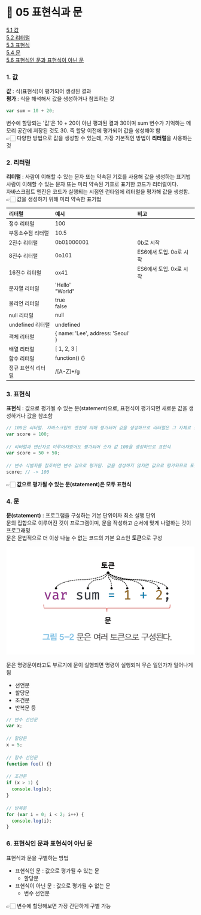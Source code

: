 # 🎯 05 표현식과 문

[5.1 값](#1-값)  
[5.2 리터럴](#2-리터럴)  
[5.3 표현식](#3-표현식)  
[5.4 문](#4-문)  
[5.6 표현식인 문과 표현식이 아닌 문](#6-표현식인-문과-표현식이-아닌-문)

### 1. 값

**값** : 식(표현식)이 평가되어 생성된 결과  
**평가** : 식을 해석해서 값을 생성하거나 참조하는 것

```javascript
var sum = 10 + 20;
```

변수에 할당되는 '값'은 10 + 20이 아닌 평과된 결과 30이며 sum 변수가 기억하는 메모리 공간에 저장된 것도 30. 즉 할당 이전에 평가되어 값을 생성해야 함  
👉🏻 다양한 방법으로 값을 생성할 수 있는데, 가장 기본적인 방법이 **리터럴**을 사용하는 것

### 2. 리터럴

**리터럴** : 사람이 이해할 수 있는 문자 또는 약속된 기호를 사용해 값을 생성하는 표기법  
사람이 이해할 수 있는 문자 또는 미리 약속된 기호로 표기한 코드가 리터럴이다.  
자바스크립트 엔진은 코드가 실행되는 시점인 런타임에 리터럴을 평가해 값을 생성함.  
👉🏻 값을 생성하기 위해 미리 약속한 표기법

| 리터럴             | 예시                              | 비고                    |
| :----------------- | :-------------------------------- | :---------------------- |
| 정수 리터럴        | 100                               |                         |
| 부동소수점 리터럴  | 10.5                              |                         |
| 2진수 리터럴       | 0b01000001                        | 0b로 시작               |
| 8진수 리터럴       | 0o101                             | ES6에서 도입. 0o로 시작 |
| 16진수 리터럴      | ox41                              | ES6에서 도입. 0x로 시작 |
| 문자열 리터럴      | 'Hello'<br>"World"                |                         |
| 불리언 리터럴      | true<br>false                     |                         |
| null 리터럴        | null                              |                         |
| undefined 리터럴   | undefined                         |                         |
| 객체 리터럴        | { name: 'Lee', address: 'Seoul' } |                         |
| 배열 리터럴        | [ 1, 2, 3 ]                       |                         |
| 함수 리터럴        | function() {}                     |                         |
| 정규 표현식 리터럴 | /[A-Z]+/g                         |                         |

### 3. 표현식

**표현식** : 값으로 평가될 수 있는 문(statement)으로, 표현식이 평가되면 새로운 값을 생성하거나 값을 참조함

```javascript
// 100은 리터럴. 자바스크립트 엔진에 의해 평가되어 값을 생성하므로 리터럴은 그 자체로 표현식
var score = 100;

// 리터럴과 연산자로 이루어져있어도 평가되어 숫자 값 100을 생성하므로 표현식
var score = 50 + 50;

// 변수 식별자를 참조하면 변수 값으로 평가됨. 값을 생성하지 않지만 값으로 평가되므로 표현식
score; // -> 100
```

👉🏻 **값으로 평가될 수 있는 문(statement)은 모두 표현식**

### 4. 문

**문(statement)** : 프로그램을 구성하는 기본 단위이자 최소 실행 단위  
문의 집합으로 이루어진 것이 프로그램이며, 문을 작성하고 순서에 맞게 나열하는 것이 프로그래밍  
문은 문법적으로 더 이상 나눌 수 없는 코드의 기본 요소인 **토큰**으로 구성

![문은 여러 토큰으로 구성된다.](image.png)

문은 명령문이라고도 부르기에 문이 실행되면 명령이 실행되며 무슨 일인가가 일어나게 됨

- 선언문
- 할당문
- 조건문
- 반복문 등

```javascript
// 변수 선언문
var x;

// 할당문
x = 5;

// 함수 선언문
function foo() {}

// 조건문
if (x > 1) {
  console.log(x);
}

// 반복문
for (var i = 0; i < 2; i++) {
  console.log(i);
}
```

### 6. 표현식인 문과 표현식이 아닌 문

표현식과 문을 구별하는 방법

- 표현식인 문 : 값으로 평가될 수 있는 문
  - 할당문
- 표현식이 아닌 문 : 값으로 평가될 수 없는 문
  - 변수 선언문

👉🏻 변수에 할당해보면 가장 간단하게 구별 가능
